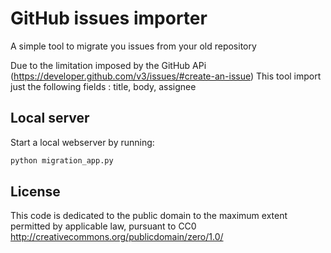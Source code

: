 # GitHub issues importer
A simple tool to migrate you issues from your old repository

Due to the limitation imposed by the  GitHub APi (https://developer.github.com/v3/issues/#create-an-issue)
This tool import just the following fields : title, body, assignee

## Local server
Start a local webserver by running:

```bash
python migration_app.py 
```

## License
This code is dedicated to the public domain to the maximum extent permitted by applicable law, pursuant to CC0 http://creativecommons.org/publicdomain/zero/1.0/
